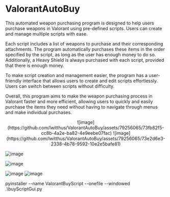 ﻿# ValorantAutoBuy
 
This automated weapon purchasing program is designed to help users purchase weapons in Valorant using pre-defined scripts. Users can create and manage multiple scripts with ease.

Each script includes a list of weapons to purchase and their corresponding attachments. The program automatically purchases these items in the order specified by the script, as long as the user has enough money to do so. Additionally, a Heavy Shield is always purchased with each script, provided that there is enough money.

To make script creation and management easier, the program has a user-friendly interface that allows users to create and edit scripts effortlessly. Users can switch between scripts without difficulty.

Overall, this program aims to make the weapon purchasing process in Valorant faster and more efficient, allowing users to quickly and easily purchase the items they need without having to navigate through menus and make individual purchases.

<p align="center">
 ![image](https://github.com/lwitthus/ValorantAutoBuy/assets/79256065/73fb82f5-cc8b-4a2e-ba82-4e9eebe07fac)
 ![image](https://github.com/lwitthus/ValorantAutoBuy/assets/79256065/73e2d6e3-2338-4b78-9592-10e2e5bafe81)

 ![image](https://github.com/lwitthus/ValorantAutoBuy/assets/79256065/d8f7a384-2fc5-426d-b94f-8cd806fa58dd)

 ![image](https://github.com/lwitthus/ValorantAutoBuy/assets/79256065/22be19d8-eddd-4417-b52c-3b6ea7615cf4)

 ![image](https://github.com/lwitthus/ValorantAutoBuy/assets/79256065/da3d432f-ca73-45b2-842f-f77a26b0617d)
 ![image](https://github.com/lwitthus/ValorantAutoBuy/assets/79256065/6d48df13-d50a-4c62-ba01-065c6f43b171)
</p>








pyinstaller --name ValorantBuyScript --onefile --windowed .\buyScriptGui.py

